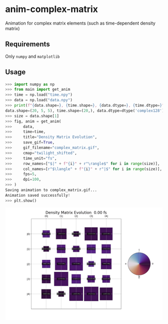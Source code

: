 # anim-complex-matrix
Animation for complex matrix elements (such as time-dependent density matrix)


## Requirements
Only `numpy` and `matplotlib`

## Usage
```python
>>> import numpy as np
>>> from main import get_anim
>>> time = np.load("time.npy")
>>> data = np.load("data.npy")
>>> print(f"{data.shape=}, {time.shape=}, {data.dtype=}, {time.dtype=}")
data.shape=(20, 5, 5), time.shape=(20,), data.dtype=dtype('complex128'), time.dtype=dtype('float64')
>>> size = data.shape[1]
>>> fig, anim = get_anim(
>>>     data,
>>>     time=time,
>>>     title="Density Matrix Evolution",
>>>     save_gif=True,
>>>     gif_filename="complex_matrix.gif",
>>>     cmap="twilight_shifted",
>>>     time_unit="fs",
>>>     row_names=["$|" + f"{i}" + r"\rangle$" for i in range(size)],
>>>     col_names=[r"$\langle" + f"{i}" + r"|$" for i in range(size)],
>>>     fps=5,
>>>     dpi=100,
>>> )
Saving animation to complex_matrix.gif...
Animation saved successfully!
>>> plt.show()
```
![](complex_matrix.gif)
